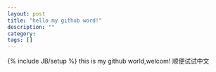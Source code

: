 ```yaml
---
layout: post
title: "hello my github word!"
description: ""
category: 
tags: []
---
```

{% include JB/setup %}
this is my github world,welcom!
顺便试试中文
